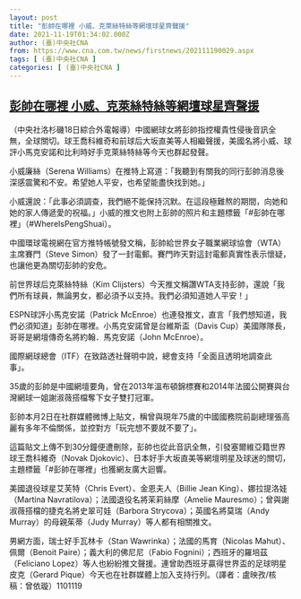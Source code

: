 ```yaml
---
layout: post
title: "彭帥在哪裡 小威、克萊絲特絲等網壇球星齊聲援"
date: 2021-11-19T01:34:02.000Z
author: (臺)中央社CNA
from: https://www.cna.com.tw/news/firstnews/202111190029.aspx
tags: [ (臺)中央社CNA ]
categories: [ (臺)中央社CNA ]
---
```

<!--1637285642000-->
[彭帥在哪裡 小威、克萊絲特絲等網壇球星齊聲援](https://www.cna.com.tw/news/firstnews/202111190029.aspx)
------

<div>
<div></div><div><p>（中央社洛杉磯18日綜合外電報導）中國網球女將彭帥指控權貴性侵後音訊全無，全球關切。球王喬科維奇和前球后大坂直美等人相繼聲援，美國名將小威、球評小馬克安諾和比利時好手克萊絲特絲等今天也群起發聲。</p><p>小威廉絲（Serena Williams）在推特上寫道：「我聽到有關我的同行彭帥消息後深感震驚和不安。希望她人平安，也希望能盡快找到她。」</p><p>小威還說：「此事必須調查，我們絕不能保持沉默。在這段極難熬的期間，向她和她的家人傳遞愛的祝福。」小威的推文也附上彭帥的照片和主題標籤「#彭帥在哪裡」（#WhereIsPengShuai）。</p><p>中國環球電視網在官方推特帳號發文稱，彭帥給世界女子職業網球協會（WTA）主席賽門（Steve Simon）發了一封電郵。賽門昨天對這封電郵真實性表示懷疑，也讓他更為關切彭帥的安危。</p><p>前世界球后克萊絲特絲（Kim Clijsters）今天推文稱讚WTA支持彭帥，還說「我們所有球員，無論男女，都必須予以支持。我們必須知道她人平安！」</p><p>ESPN球評小馬克安諾（Patrick McEnroe）也連發推文，直言「我們想知道，我們必須知道」彭帥在哪裡。小馬克安諾曾是台維斯盃（Davis Cup）美國隊隊長，哥哥是網壇傳奇名將約翰．馬克安諾（John McEnroe）。</p><p>國際網球總會（ITF）在致路透社聲明中說，總會支持「全面且透明地調查此事」。</p><p>35歲的彭帥是中國網壇要角，曾在2013年溫布頓錦標賽和2014年法國公開賽與台灣網球一姐謝淑薇搭檔奪下女子雙打冠軍。</p><p>彭帥本月2日在社群媒體微博上貼文，稱曾與現年75歲的中國國務院前副總理張高麗有多年不倫關係，並控對方「玩完想不要就不要了」。</p><p>這篇貼文上傳不到30分鐘便遭刪除，彭帥也從此音訊全無，引發塞爾維亞籍世界球王喬科維奇（Novak Djokovic）、日本好手大坂直美等網壇明星及球迷的關切，主題標籤「#彭帥在哪裡」也獲網友廣大迴響。</p><p>美國退役球星艾芙特（Chris Evert）、金恩夫人（Billie Jean King）、娜拉提洛娃（Martina Navratilova）；法國退役名將茉莉絲摩（Amelie Mauresmo）；曾與謝淑薇搭檔的捷克名將史翠可娃（Barbora Strycova）；英國名將莫瑞（Andy Murray）的母親茱蒂（Judy Murray）等人都有相關推文。</p><p>男網方面，瑞士好手瓦林卡（Stan Wawrinka）；法國的馬育（Nicolas Mahut）、佩爾（Benoit Paire）；義大利的佛尼尼（Fabio Fognini）；西班牙的羅培茲（Feliciano Lopez）等人也紛紛推文聲援。連曾助西班牙贏得世界盃的足球明星皮克（Gerard Pique）今天也在社群媒體上加入支持行列。（譯者：盧映孜/核稿：曾依璇）1101119</p></div>
</div>
